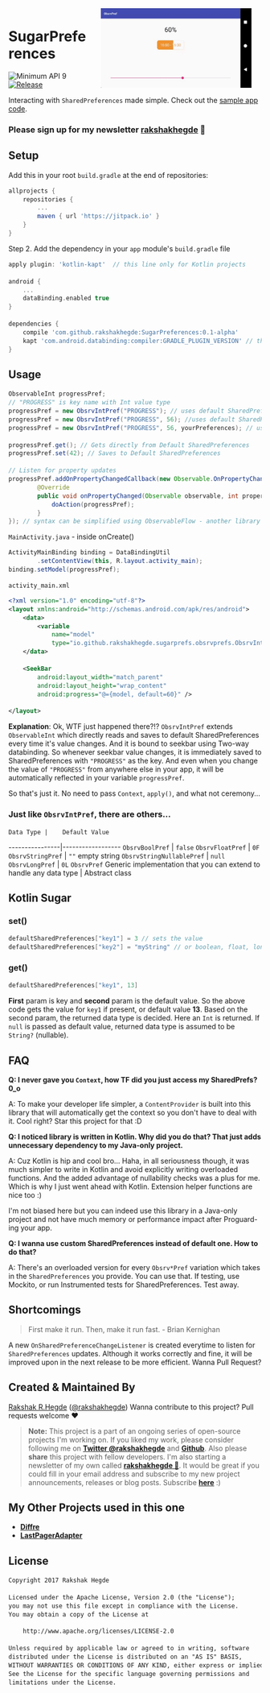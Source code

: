 <img src="ART/demo.gif" width="300" align="right" hspace="20">

# SugarPreferences

![Minimum API 9](https://img.shields.io/badge/API-9+-blue.svg)
[![Release](https://jitpack.io/v/rakshakhegde/SugarPreferences.svg)](https://jitpack.io/#rakshakhegde/SugarPreferences)

Interacting with `SharedPreferences` made simple. Check out the [sample app code](app/src/main).

### Please sign up for my newsletter **[rakshakhegde](https://upscri.be/b00b87/)** 📧

## Setup

Add this in your root `build.gradle` at the end of repositories:
```gradle
allprojects {
    repositories {
        ...
        maven { url 'https://jitpack.io' }
    }
}
```
Step 2. Add the dependency in your `app` module's `build.gradle` file
```gradle
apply plugin: 'kotlin-kapt'  // this line only for Kotlin projects

android {
    ...
    dataBinding.enabled true
}

dependencies {
    compile 'com.github.rakshakhegde:SugarPreferences:0.1-alpha'
    kapt 'com.android.databinding:compiler:GRADLE_PLUGIN_VERSION' // this line only for Kotlin projects
}
```

## Usage

```java
ObservableInt progressPref;
// "PROGRESS" is key name with Int value type
progressPref = new ObsrvIntPref("PROGRESS"); // uses default SharedPrefs with defaultVal 0 or,
progressPref = new ObsrvIntPref("PROGRESS", 56); //uses default SharedPrefs with defaultVal 56, or,
progressPref = new ObsrvIntPref("PROGRESS", 56, yourPreferences); // uses your SharedPreferences instance instead of default one

progressPref.get(); // Gets directly from Default SharedPreferences
progressPref.set(42); // Saves to Default SharedPreferences

// Listen for property updates
progressPref.addOnPropertyChangedCallback(new Observable.OnPropertyChangedCallback() {
    	@Override
    	public void onPropertyChanged(Observable observable, int propertyId) {
    		doAction(progressPref);
    	}
}); // syntax can be simplified using ObservableFlow - another library of mine :)
```

`MainActivity.java` - inside onCreate()
```java
ActivityMainBinding binding = DataBindingUtil
        .setContentView(this, R.layout.activity_main);
binding.setModel(progressPref);
```
`activity_main.xml`
```xml
<?xml version="1.0" encoding="utf-8"?>
<layout xmlns:android="http://schemas.android.com/apk/res/android">
	<data>
		<variable
			name="model"
			type="io.github.rakshakhegde.sugarprefs.obsrvprefs.ObsrvIntPref" />
	</data>
	
    <SeekBar
		android:layout_width="match_parent"
		android:layout_height="wrap_content"
		android:progress="@={model, default=60}" />

</layout>
```

**Explanation**: Ok, WTF just happened there?!? `ObsrvIntPref` extends `ObservableInt` which directly reads and saves to default SharedPreferences every time it's value changes. And it is bound to seekbar using Two-way databinding. So whenever seekbar value changes, it is immediately saved to SharedPreferences with `"PROGRESS"` as the key. And even when you change the value of `"PROGRESS"` from anywhere else in your app, it will be automatically reflected in your variable `progressPref`.

So that's just it. No need to pass `Context`, `apply()`, and what not ceremony...

### Just like `ObsrvIntPref`, there are others...

    Data Type |    Default Value 
----------------|------------------
`ObsrvBoolPref` | `false`
`ObsrvFloatPref` | `0F`
`ObsrvStringPref` | `""` empty string
`ObsrvStringNullablePref` | `null`
`ObsrvLongPref` | `0L`
`ObsrvPref` Generic implementation that you can extend to handle any data type | Abstract class

## Kotlin Sugar

### set()

```kotlin
defaultSharedPreferences["key1"] = 3 // sets the value
defaultSharedPreferences["key2"] = "myString" // or boolean, float, long
```

### get()

```kotlin
defaultSharedPreferences["key1", 13]
```

**First** param is key and **second** param is the default value. So the above code gets the value for `key1` if present, or default value **13**. Based on the second param, the returned data type is decided. Here an `Int` is returned. If `null` is passed as default value, returned data type is assumed to be `String?` (nullable).

## FAQ

**Q: I never gave you `Context`, how TF did you just access my SharedPrefs? 0_o**

A: To make your developer life simpler, a `ContentProvider` is built into this library that will automatically get the context so you don't have to deal with it. Cool right? Star this project for that :D

**Q: I noticed library is written in Kotlin. Why did you do that? That just adds unnecessary dependency to my Java-only project.**

A: Cuz Kotlin is hip and cool bro... Haha, in all seriousness though, it was much simpler to write in Kotlin and avoid explicitly writing overloaded functions. And the added advantage of nullability checks was a plus for me. Which is why I just went ahead with Kotlin. Extension helper functions are nice too :)

I'm not biased here but you can indeed use this library in a Java-only project and not have much memory or performance impact after Proguard-ing your app.

**Q: I wanna use custom SharedPreferences instead of default one. How to do that?**

A: There's an overloaded version for every `Obsrv*Pref` variation which takes in the `SharedPreferences` you provide. You can use that. If testing, use Mockito, or run Instrumented tests for SharedPreferences. Test away.

## Shortcomings

> First make it run. Then, make it run fast. - Brian Kernighan

A new `OnSharedPreferenceChangeListener` is created everytime to listen for `SharedPreferences` updates. Although it works correctly and fine, it will be improved upon in the next release to be more efficient. Wanna Pull Request?

## Created & Maintained By

[Rakshak R.Hegde](https://github.com/rakshakhegde) ([@rakshakhegde](https://twitter.com/rakshakhegde)) Wanna contribute to this project? Pull requests welcome ❤️

> **Note:** This project is a part of an ongoing series of open-source projects I'm working on. If you liked my work, please consider following me on **[Twitter @rakshakhegde](https://twitter.com/rakshakhegde)** and **[Github](https://github.com/rakshakhegde)**. Also please **share** this project with fellow developers. I'm also starting a newsletter of my own called **[rakshakhegde 📧](https://upscri.be/b00b87/)**. It would be great if you could fill in your email address and subscribe to my new project announcements, releases or blog posts. Subscribe [**here**](https://upscri.be/b00b87/) :)

## My Other Projects used in this one

- [**Diffre**](https://github.com/rakshakhegde/Diffre)
- [**LastPagerAdapter**](https://github.com/rakshakhegde/LastPagerAdapter)

## License

```txt
Copyright 2017 Rakshak Hegde

Licensed under the Apache License, Version 2.0 (the "License");
you may not use this file except in compliance with the License.
You may obtain a copy of the License at

    http://www.apache.org/licenses/LICENSE-2.0

Unless required by applicable law or agreed to in writing, software
distributed under the License is distributed on an "AS IS" BASIS,
WITHOUT WARRANTIES OR CONDITIONS OF ANY KIND, either express or implied.
See the License for the specific language governing permissions and
limitations under the License.
```